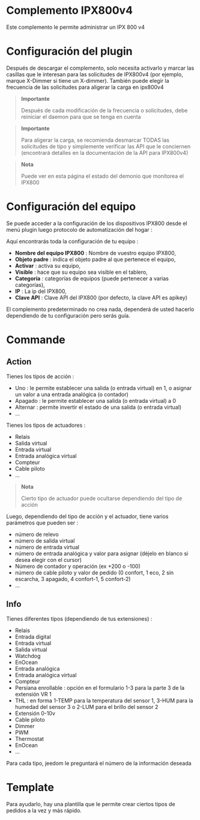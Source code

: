 # Complemento IPX800v4

Este complemento le permite administrar un IPX 800 v4

# Configuración del plugin

Después de descargar el complemento, solo necesita activarlo y marcar las casillas que le interesan para las solicitudes de IPX800v4 (por ejemplo, marque X-Dimmer si tiene un X-dimmer). También puede elegir la frecuencia de las solicitudes para aligerar la carga en ipx800v4

> **Importante**
>
> Después de cada modificación de la frecuencia o solicitudes, debe reiniciar el daemon para que se tenga en cuenta

> **Importante**
>
> Para aligerar la carga, se recomienda desmarcar TODAS las solicitudes de tipo y simplemente verificar las API que le conciernen (encontrará detalles en la documentación de la API para IPX800v4)

> **Nota**
>
> Puede ver en esta página el estado del demonio que monitorea el IPX800

# Configuración del equipo

Se puede acceder a la configuración de los dispositivos IPX800 desde el menú
plugin luego protocolo de automatización del hogar :

Aquí encontrarás toda la configuración de tu equipo :

-   **Nombre del equipo IPX800** : Nombre de vuestro equipo IPX800,
-   **Objeto padre** : indica el objeto padre al que pertenece el equipo,
-   **Activar** : activa su equipo,
-   **Visible** : hace que su equipo sea visible en el tablero,
-   **Categoría** : categorías de equipos (puede pertenecer a varias categorías),
-   **IP** : La ip del IPX800,
-   **Clave API** : Clave API del IPX800 (por defecto, la clave API es apikey)

El complemento predeterminado no crea nada, dependerá de usted hacerlo
dependiendo de tu configuración pero serás guía.

# Commande

## Action

Tienes los tipos de acción :

- Uno : le permite establecer una salida (o entrada virtual) en 1, o asignar un valor a una entrada analógica (o contador)
- Apagado : le permite establecer una salida (o entrada virtual) a 0
- Alternar : permite invertir el estado de una salida (o entrada virtual)
- ...

Tienes los tipos de actuadores :

- Relais
- Salida virtual
- Entrada virtual
- Entrada analógica virtual
- Compteur
- Cable piloto
- ...

> **Nota**
>
> Cierto tipo de actuador puede ocultarse dependiendo del tipo de acción

Luego, dependiendo del tipo de acción y el actuador, tiene varios parámetros que pueden ser :

- número de relevo
- número de salida virtual
- número de entrada virtual
- número de entrada analógica y valor para asignar (déjelo en blanco si desea elegir con el cursor)
- Número de contador y operación (ex +200 o -100)
- número de cable piloto y valor de pedido (0 confort, 1 eco, 2 sin escarcha, 3 apagado, 4 confort-1, 5 confort-2)
- ...

## Info

Tienes diferentes tipos (dependiendo de tus extensiones) :

- Relais
- Entrada digital
- Entrada virtual
- Salida virtual
- Watchdog
- EnOcean
- Entrada analógica
- Entrada analógica virtual
- Compteur
- Persiana enrollable : opción en el formulario 1-3 para la parte 3 de la extensión VR 1
- THL : en forma 1-TEMP para la temperatura del sensor 1, 3-HUM para la humedad del sensor 3 o 2-LUM para el brillo del sensor 2
- Extensión 0-10v
- Cable piloto
- Dimmer
- PWM
- Thermostat
- EnOcean
- ...

Para cada tipo, jeedom le preguntará el número de la información deseada

# Template

Para ayudarlo, hay una plantilla que le permite crear ciertos tipos de pedidos a la vez y más rápido.
